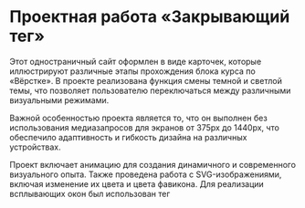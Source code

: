 # Проектная работа «Закрывающий тег»

Этот одностраничный сайт оформлен в виде карточек, которые иллюстрируют различные этапы прохождения блока курса по «Вёрстке». В проекте реализована функция смены темной и светлой темы, что позволяет пользователю переключаться между различными визуальными режимами.

Важной особенностью проекта является то, что он выполнен без использования медиазапросов для экранов от 375px до 1440px, что обеспечило адаптивность и гибкость дизайна на различных устройствах.

Проект включает анимацию для создания динамичного и современного визуального опыта. Также проведена работа с SVG-изображениями, включая изменение их цвета и цвета фавикона. Для реализации всплывающих окон был использован тег <dialog>, который обеспечивает удобное управление модальными окнами.

Особое внимание было уделено оптимизации изображений, что позволило улучшить скорость загрузки сайта и общий пользовательский опыт. Кроме того, использованы фильтры изображений для достижения визуальных эффектов, соответствующих концепции дизайна.

Этот проект является демонстрацией всех навыков и знаний, приобретённых в рамках курса по HTML и CSS от Яндекс Практикума.

## Опубликованный проект

**Посмотреть проект**: [Открыть](https://mazalovalex.github.io/zakrivayuschiy-teg-f/)
